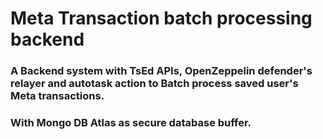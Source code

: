 # Meta Transaction batch processing backend

### A Backend system with **TsEd** APIs, **OpenZeppelin defender's relayer and autotask action** to Batch process saved user's Meta transactions.
### With **Mongo DB Atlas** as secure database buffer.

